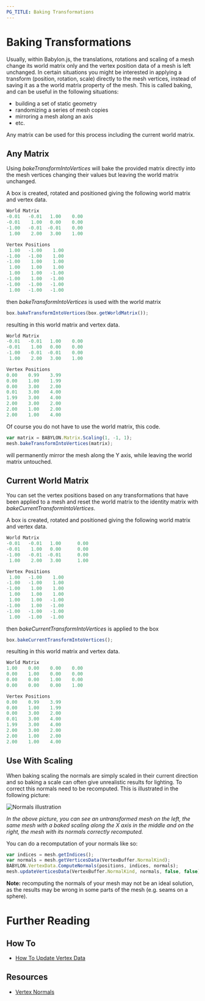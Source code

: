 ```yaml
---
PG_TITLE: Baking Transformations
---
```


# Baking Transformations

Usually, within Babylon.js, the translations, rotations and scaling of a mesh change its world matrix only and the vertex position data of a mesh is left unchanged. In certain situations you might be interested in applying a transform (position, rotation, scale) directly to the mesh vertices, instead of saving it as a the world matrix property of the mesh. This is called baking, and can be useful in the following situations:

- building a set of static geometry
- randomizing a series of mesh copies
- mirroring a mesh along an axis
- etc.

Any matrix can be used for this process including the current world matrix.

## Any Matrix

Using _bakeTransformIntoVertices_  will bake the provided matrix directly into the mesh vertices changing their values but leaving the world matrix unchanged.

A box is created, rotated and positioned giving the following world matrix and vertex data.
```javascript
World Matrix
-0.01	-0.01	1.00    0.00
-0.01	 1.00	0.00    0.00
-1.00	-0.01  -0.01    0.00
 1.00	 2.00	3.00    1.00

Vertex Positions    		
 1.00	-1.00	 1.00	
-1.00	-1.00	 1.00	
-1.00	 1.00	 1.00	
 1.00	 1.00	 1.00	
 1.00	 1.00	-1.00	
-1.00	 1.00	-1.00	
-1.00	-1.00	-1.00	
 1.00	-1.00	-1.00	
```

then _bakeTransformIntoVertices_ is used with the world matrix

```javascript
box.bakeTransformIntoVertices(box.getWorldMatrix());
```
resulting in this world matrix and vertex data.
```javascript
World Matrix		
-0.01	-0.01	1.00    0.00
-0.01	 1.00	0.00    0.00
-1.00	-0.01  -0.01    0.00
 1.00	 2.00	3.00    1.00

Vertex Positions 			
0.00	0.99	3.99	
0.00	1.00	1.99	
0.00	3.00	2.00	
0.01	3.00	4.00	
1.99	3.00	4.00	
2.00	3.00	2.00	
2.00	1.00	2.00	
2.00	1.00	4.00	
```

Of course you do not have to use the world matrix, this code.

```javascript
var matrix = BABYLON.Matrix.Scaling(1, -1, 1);
mesh.bakeTransformIntoVertices(matrix);
```
will permanently mirror the mesh along the Y axis, while leaving the world matrix untouched.

## Current World Matrix

You can set the vertex positions based on any transformations that have been applied to a mesh and reset the world matrix to the identity matrix with _bakeCurrentTransformIntoVertices_. 

A box is created, rotated and positioned giving the following world matrix and vertex data.

```javascript
World Matrix
-0.01	-0.01	1.00      0.00
-0.01	 1.00	0.00      0.00
-1.00	-0.01  -0.01      0.00
 1.00	 2.00	3.00      1.00

Vertex Positions 			
 1.00	-1.00	 1.00	
-1.00	-1.00	 1.00	
-1.00	 1.00	 1.00	
 1.00	 1.00	 1.00	
 1.00	 1.00	-1.00	
-1.00	 1.00	-1.00	
-1.00	-1.00	-1.00	
 1.00	-1.00	-1.00	
```
then _bakeCurrentTransformIntoVertices_ is applied to the box

```javascript
box.bakeCurrentTransformIntoVertices();
```
resulting in this world matrix and vertex data.
```javascript
World Matrix		
1.00	0.00	0.00	0.00
0.00	1.00	0.00	0.00
0.00	0.00	1.00	0.00
0.00	0.00	0.00	1.00

Vertex Positions 			
0.00	0.99	3.99	
0.00	1.00	1.99	
0.00	3.00	2.00	
0.01	3.00	4.00	
1.99	3.00	4.00	
2.00	3.00	2.00	
2.00	1.00	2.00	
2.00	1.00	4.00	
```

## Use With Scaling

When baking scaling the normals are simply scaled in their current direction and so baking a scale can often give unrealistic results for lighting. To correct this normals need to be recomputed. This is illustrated in the following picture: 

![Normals illustration](/img/resources/baking-transforms/normals.png) 

_In the above picture, you can see an untransformed mesh on the left, the same mesh with a baked scaling along the X axis in the middle and on the right, the mesh with its normals correctly recomputed._


You can do a recomputation of your normals like so:

```javascript
var indices = mesh.getIndices();
var normals = mesh.getVerticesData(VertexBuffer.NormalKind);
BABYLON.VertexData.ComputeNormals(positions, indices, normals);
mesh.updateVerticesData(VertexBuffer.NormalKind, normals, false, false);
```

**Note:**  recomputing the normals of your mesh may not be an ideal solution, as the results may be wrong in some parts of the mesh (e.g. seams on a sphere).

# Further Reading

## How To

- [How To Update Vertex Data](/how_to/updating_vertices)

## Resources

- [Vertex Normals](/resources/normals)  
